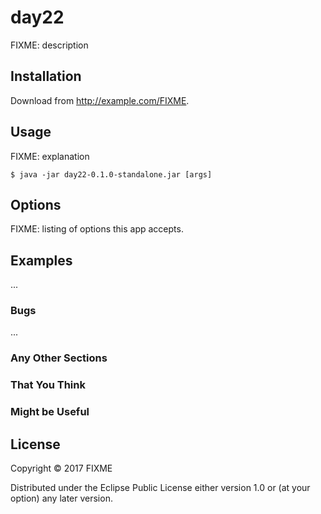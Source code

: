 # day22

FIXME: description

## Installation

Download from http://example.com/FIXME.

## Usage

FIXME: explanation

    $ java -jar day22-0.1.0-standalone.jar [args]

## Options

FIXME: listing of options this app accepts.

## Examples

...

### Bugs

...

### Any Other Sections
### That You Think
### Might be Useful

## License

Copyright © 2017 FIXME

Distributed under the Eclipse Public License either version 1.0 or (at
your option) any later version.
